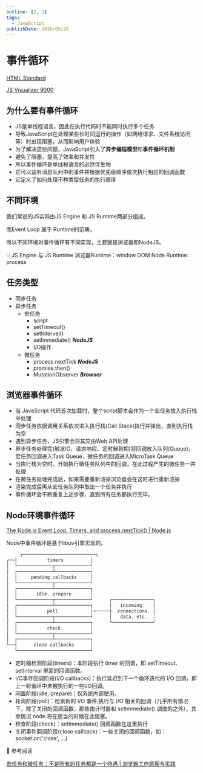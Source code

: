 ```yaml
---
outline: [2, 3]
tags: 
  - JavaScript
publishDate: 2020/05/26
---
```

# 事件循环

[HTML Standard](https://whatwg-cn.github.io/html/#task-queue)

[JS Visualizer 9000](https://www.jsv9000.app/)

## 为什么要有事件循环

- JS是单线程语言，因此在执行代码时不能同时执行多个任务
- 导致JavaScript在处理某些长时间运行的操作（如网络请求、文件系统访问等）时出现阻塞，从而影响用户体验
- 为了解决这些问题，JavaScript引入了**异步编程模型**和**事件循环机制**
- 避免了阻塞，提高了效率和并发性
- 所以事件循环是单线程语言的必然伴生物
- 它可以监听消息队列中的事件并根据优先级顺序依次执行相应的回调函数
- 它定义了如何处理不种类型任务的执行顺序

## 不同环境

我们常说的JS实际由JS Engine 和 JS Runtime两部分组成。

而Event Loop 属于 Runtime的范畴。

所以不同环境对事件循环有不同实现，主要就是浏览器和NodeJS。

<aside>
💡 JS Engine 与 JS Runtime
浏览器Runtime：window DOM
Node Runtime: process

</aside>

## 任务类型

- 同步任务
- 异步任务
    - 宏任务
        - script
        - setTimeout()
        - setIntervel()
        - setImmediate() ***NodeJS***
        - I/O操作
    - 微任务
        - process.nextTick ***NodeJS***
        - promise.then()
        - MutationObserver ***Browser***

## 浏览器事件循环

- 当 JavaScript 代码首次加载时，整个script脚本会作为一个宏任务放入执行栈中处理
- 同步任务依据调用关系依次进入执行栈(Call Stack)执行并弹出，直到执行栈为空
- 遇到异步任务，JS引擎会将其交由Web API处理
- 异步任务处理完(触发IO、请求响应、定时器到期)将回调放入队列(Queue)，宏任务回调进入Task Queue，微任务的回调进入MicroTask Queue
- 当执行栈为空时，开始执行微任务队列中的回调，在此过程产生的微任务一并处理
- 在微任务处理完成后，如果需要重新渲染浏览器会在这时进行重新渲染
- 渲染完成后再从宏任务队列中取出一个任务并执行
- 事件循环会不断重复上述步骤，直到所有任务都执行完毕。

## Node环境事件循环

[The Node.js Event Loop, Timers, and process.nextTick() | Node.js](https://nodejs.org/en/docs/guides/event-loop-timers-and-nexttick)

Node中事件循环是基于libuv引擎实现的。

```jsx
	 ┌───────────────────────────┐
┌─>│           timers          │
│  └─────────────┬─────────────┘
│  ┌─────────────┴─────────────┐
│  │     pending callbacks     │
│  └─────────────┬─────────────┘
│  ┌─────────────┴─────────────┐
│  │       idle, prepare       │
│  └─────────────┬─────────────┘      ┌───────────────┐
│  ┌─────────────┴─────────────┐      │   incoming:   │
│  │           poll            │<─────┤  connections, │
│  └─────────────┬─────────────┘      │   data, etc.  │
│  ┌─────────────┴─────────────┐      └───────────────┘
│  │           check           │
│  └─────────────┬─────────────┘
│  ┌─────────────┴─────────────┐
└──┤      close callbacks      │
   └───────────────────────────┘
```

- 定时器检测阶段(timers)：本阶段执行 timer 的回调，即 setTimeout、setInterval 里面的回调函数。
- I/O事件回调阶段(I/O callbacks)：执行延迟到下一个循环迭代的 I/O 回调，即上一轮循环中未被执行的一些I/O回调。
- 闲置阶段(idle, prepare)：仅系统内部使用。
- 轮询阶段(poll)：检索新的 I/O 事件;执行与 I/O 相关的回调（几乎所有情况下，除了关闭的回调函数，那些由计时器和 setImmediate() 调度的之外），其余情况 node 将在适当的时候在此阻塞。
- 检查阶段(check)：setImmediate() 回调函数在这里执行
- 关闭事件回调阶段(close callback)：一些关闭的回调函数，如：socket.on('close', ...)

<aside>
🔎 参考阅读

[宏任务和微任务：不是所有的任务都是一个待遇 | 浏览器工作原理与实践](https://blog.poetries.top/browser-working-principle/guide/part4/lesson18.html#宏任务)

[](https://github.com/LuckyWinty/blog/blob/master/markdown/Q&A/事件循环机制满分答案.md)

</aside>